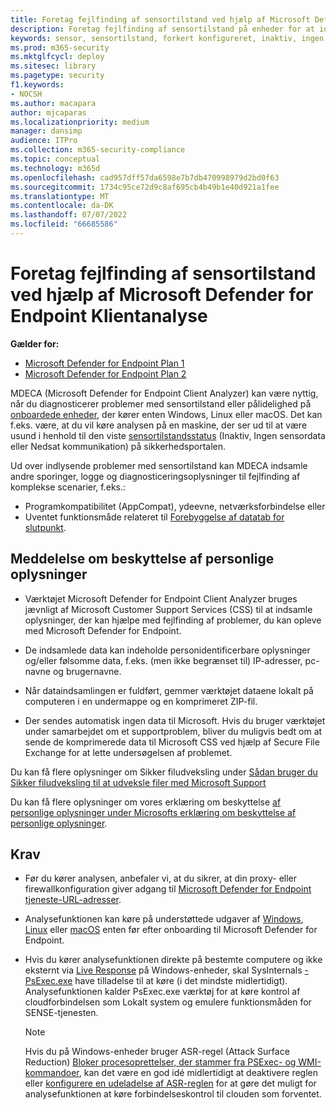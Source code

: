 ```yaml
---
title: Foretag fejlfinding af sensortilstand ved hjælp af Microsoft Defender for Endpoint Klientanalyse
description: Foretag fejlfinding af sensortilstand på enheder for at identificere potentielle problemer med konfiguration, miljø, forbindelse eller telemetri, der påvirker sensordata eller -funktionalitet.
keywords: sensor, sensortilstand, forkert konfigureret, inaktiv, ingen sensordata, sensordata, nedsat kommunikation, kommunikation
ms.prod: m365-security
ms.mktglfcycl: deploy
ms.sitesec: library
ms.pagetype: security
f1.keywords:
- NOCSH
ms.author: macapara
author: mjcaparas
ms.localizationpriority: medium
manager: dansimp
audience: ITPro
ms.collection: m365-security-compliance
ms.topic: conceptual
ms.technology: m365d
ms.openlocfilehash: cad957dff57da6598e7b7db470998979d2bd0f63
ms.sourcegitcommit: 1734c95ce72d9c8af695cb4b49b1e40d921a1fee
ms.translationtype: MT
ms.contentlocale: da-DK
ms.lasthandoff: 07/07/2022
ms.locfileid: "66685586"
---
```

# <a name="troubleshoot-sensor-health-using-microsoft-defender-for-endpoint-client-analyzer"></a>Foretag fejlfinding af sensortilstand ved hjælp af Microsoft Defender for Endpoint Klientanalyse

**Gælder for:**
- [Microsoft Defender for Endpoint Plan 1](https://go.microsoft.com/fwlink/p/?linkid=2154037)
- [Microsoft Defender for Endpoint Plan 2](https://go.microsoft.com/fwlink/p/?linkid=2154037)

MDECA (Microsoft Defender for Endpoint Client Analyzer) kan være nyttig, når du diagnosticerer problemer med sensortilstand eller pålidelighed på [onboardede enheder](/microsoft-365/security/defender-endpoint/onboard-configure), der kører enten Windows, Linux eller macOS. Det kan f.eks. være, at du vil køre analysen på en maskine, der ser ud til at være usund i henhold til den viste [sensortilstandsstatus](/microsoft-365/security/defender-endpoint/fix-unhealthy-sensors) (Inaktiv, Ingen sensordata eller Nedsat kommunikation) på sikkerhedsportalen.

Ud over indlysende problemer med sensortilstand kan MDECA indsamle andre sporinger, logge og diagnosticeringsoplysninger til fejlfinding af komplekse scenarier, f.eks.:

- Programkompatibilitet (AppCompat), ydeevne, netværksforbindelse eller
- Uventet funktionsmåde relateret til [Forebyggelse af datatab for slutpunkt](/microsoft-365/compliance/endpoint-dlp-learn-about).

## <a name="privacy-notice"></a>Meddelelse om beskyttelse af personlige oplysninger

- Værktøjet Microsoft Defender for Endpoint Client Analyzer bruges jævnligt af Microsoft Customer Support Services (CSS) til at indsamle oplysninger, der kan hjælpe med fejlfinding af problemer, du kan opleve med Microsoft Defender for Endpoint.

- De indsamlede data kan indeholde personidentificerbare oplysninger og/eller følsomme data, f.eks. (men ikke begrænset til) IP-adresser, pc-navne og brugernavne.

- Når dataindsamlingen er fuldført, gemmer værktøjet dataene lokalt på computeren i en undermappe og en komprimeret ZIP-fil.

- Der sendes automatisk ingen data til Microsoft. Hvis du bruger værktøjet under samarbejdet om et supportproblem, bliver du muligvis bedt om at sende de komprimerede data til Microsoft CSS ved hjælp af Secure File Exchange for at lette undersøgelsen af problemet.

Du kan få flere oplysninger om Sikker filudveksling under [Sådan bruger du Sikker filudveksling til at udveksle filer med Microsoft Support](/troubleshoot/azure/general/secure-file-exchange-transfer-files)

Du kan få flere oplysninger om vores erklæring om beskyttelse [af personlige oplysninger under Microsofts erklæring om beskyttelse af personlige oplysninger](https://privacy.microsoft.com/privacystatement).

## <a name="requirements"></a>Krav

- Før du kører analysen, anbefaler vi, at du sikrer, at din proxy- eller firewallkonfiguration giver adgang til [Microsoft Defender for Endpoint tjeneste-URL-adresser](configure-proxy-internet.md#enable-access-to-microsoft-defender-for-endpoint-service-urls-in-the-proxy-server).

- Analysefunktionen kan køre på understøttede udgaver af [Windows](minimum-requirements.md#supported-windows-versions), [Linux](microsoft-defender-endpoint-linux.md#system-requirements) eller [macOS](microsoft-defender-endpoint-mac.md#system-requirements) enten før efter onboarding til Microsoft Defender for Endpoint.

- Hvis du kører analysefunktionen direkte på bestemte computere og ikke eksternt via [Live Response](/microsoft-365/security/defender-endpoint/troubleshoot-collect-support-log) på Windows-enheder, skal SysInternals [ -PsExec.exe](/sysinternals/downloads/psexec) have tilladelse til at køre (i det mindste midlertidigt). Analysefunktionen kalder PsExec.exe værktøj for at køre kontrol af cloudforbindelsen som Lokalt system og emulere funktionsmåden for SENSE-tjenesten.

    > [!NOTE]
    > Hvis du på Windows-enheder bruger ASR-regel (Attack Surface Reduction) [Bloker procesoprettelser, der stammer fra PSExec- og WMI-kommandoer](attack-surface-reduction-rules-reference.md#block-process-creations-originating-from-psexec-and-wmi-commands), kan det være en god idé midlertidigt at deaktivere reglen eller [konfigurere en udeladelse af ASR-reglen](enable-attack-surface-reduction.md#exclude-files-and-folders-from-asr-rules) for at gøre det muligt for analysefunktionen at køre forbindelseskontrol til clouden som forventet.
